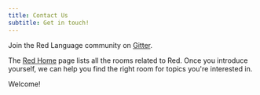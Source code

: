 ```yaml
---
title: Contact Us
subtitle: Get in touch!
---
```


Join the Red Language community on [Gitter](https://gitter.im/red/red/welcome).

The [Red Home](https://gitter.im/red/home) page lists all the rooms related
to Red. Once you introduce yourself, we can help you find the right room
for topics you're interested in.

Welcome!